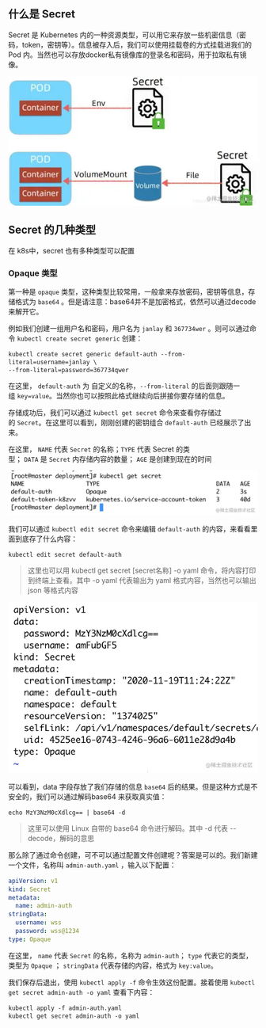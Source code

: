 ## 什么是 Secret

Secret 是 Kubernetes 内的一种资源类型，可以用它来存放一些机密信息（密码，token，密钥等）。信息被存入后，我们可以使用挂载卷的方式挂载进我们的 Pod 内。当然也可以存放docker私有镜像库的登录名和密码，用于拉取私有镜像。

![](../youdaonote-images/Pasted%20image%2020230424001152.png)

## Secret 的几种类型

在 k8s中，secret 也有多种类型可以配置

### Opaque 类型

第一种是 `opaque` 类型，这种类型比较常用，一般拿来存放密码，密钥等信息，存储格式为 `base64` 。但是请注意：base64并不是加密格式，依然可以通过decode来解开它。

例如我们创建一组用户名和密码，用户名为 `janlay` 和 `367734wer` 。则可以通过命令 `kubectl create secret generic` 创建：

```shell
kubectl create secret generic default-auth --from-literal=username=janlay \
--from-literal=password=367734qwer
```

在这里， `default-auth` 为 自定义的名称，`--from-literal` 的后面则跟随一组 `key=value`。当然你也可以按照此格式继续向后拼接你要存储的信息。

存储成功后，我们可以通过 `kubectl get secret` 命令来查看你存储过的 `Secret`。在这里可以看到，刚刚创建的密钥组合 `default-auth` 已经展示了出来。

在这里， `NAME` 代表 `Secret` 的名称；`TYPE` 代表 Secret 的类型； `DATA` 是 `Secret` 内存储内容的数量； `AGE` 是创建到现在的时间

![](../youdaonote-images/Pasted%20image%2020230424230349.png)

我们可以通过 `kubectl edit secret` 命令来编辑 `default-auth` 的内容，来看看里面到底存了什么内容：

```shell
kubectl edit secret default-auth
```

> 这里也可以用 kubectl get secret [secret名称] -o yaml 命令，将内容打印到终端上查看。其中 -o yaml 代表输出为 yaml 格式内容，当然也可以输出 json 等格式内容

![](../youdaonote-images/Pasted%20image%2020230424230822.png)

可以看到，data 字段存放了我们存储的信息 `base64` 后的结果。但是这种方式是不安全的，我们可以通过解码base64 来获取真实值：

```shell
echo MzY3NzM0cXdlcg== | base64 -d
```

> 这里可以使用 Linux 自带的 base64 命令进行解码。其中 -d 代表 --decode，解码的意思

那么除了通过命令创建，可不可以通过配置文件创建呢？答案是可以的。我们新建一个文件，名称叫 `admin-auth.yaml` ，输入以下配置：

```yaml
apiVersion: v1
kind: Secret
metadata:
  name: admin-auth
stringData:
  username: wss
  password: wss@1234
type: Opaque
```

在这里， `name` 代表 `Secret` 的名称，名称为 `admin-auth`； `type` 代表它的类型，类型为 `Opaque` ； `stringData` 代表存储的内容，格式为 `key:value`。

我们保存后退出，使用 `kubectl apply -f` 命令生效这份配置。接着使用 `kubectl get secret admin-auth -o yaml` 查看下内容：

```shell
kubectl apply -f admin-auth.yaml
kubectl get secret admin-auth -o yaml
```